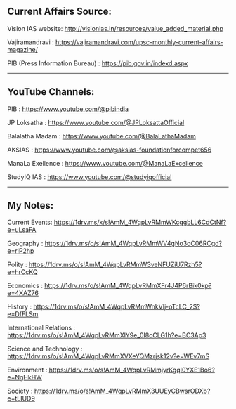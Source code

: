 Current Affairs Source:
-------------------------
Vision IAS website: http://visionias.in/resources/value_added_material.php 

Vajiramandravi : https://vajiramandravi.com/upsc-monthly-current-affairs-magazine/ 

PIB (Press Information Bureau) : https://pib.gov.in/indexd.aspx 

---------------------------------------------------------------------------------------

YouTube Channels:
-------------------
PIB : https://www.youtube.com/@pibindia 

JP Loksatha : https://www.youtube.com/@JPLoksattaOfficial 

Balalatha Madam  : https://www.youtube.com/@BalaLathaMadam 

AKSIAS : https://www.youtube.com/@aksias-foundationforcompet656 

ManaLa Exellence : https://www.youtube.com/@ManaLaExcellence 

StudyIQ IAS : https://www.youtube.com/@studyiqofficial


--------------------------------------------------------------------------------------

My Notes:
--------------------

Current Events: https://1drv.ms/x/s!AmM_4WqpLvRMmWKcggbLL6CdCtNf?e=uLsaFA 

Geography : https://1drv.ms/o/s!AmM_4WqpLvRMmWV4gNo3oC06RCgd?e=riP2hp 

Polity : https://1drv.ms/o/s!AmM_4WqpLvRMmW3veNFUZiU7Rzh5?e=hrCcKQ 

Economics : https://1drv.ms/o/s!AmM_4WqpLvRMmXFr4J4P6rBik0kp?e=4XAZ76

History : https://1drv.ms/o/s!AmM_4WqpLvRMmWnkVIj-oTcLC_2S?e=DfFLSm 

International Relations : https://1drv.ms/o/s!AmM_4WqpLvRMmXlY9e_0I8oCLG1h?e=BC3Ap3 

Science and Technology : https://1drv.ms/o/s!AmM_4WqpLvRMmXVXeYQMzrjsk12v?e=WEv7mS 

Environment : https://1drv.ms/o/s!AmM_4WqpLvRMmjyrKgqI0YXE1Bo6?e=NgHkHW 

Society : https://1drv.ms/o/s!AmM_4WqpLvRMmX3UUEyCBwsrODXb?e=tLIUD9  